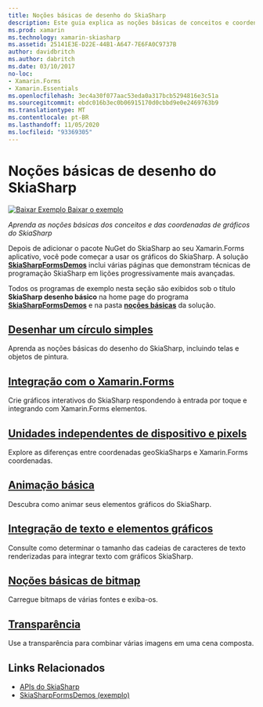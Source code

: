 ```yaml
---
title: Noções básicas de desenho do SkiaSharp
description: Este guia explica as noções básicas de conceitos e coordenadas de elementos gráficos do SkiaSharp em Xamarin.Forms aplicativos.
ms.prod: xamarin
ms.technology: xamarin-skiasharp
ms.assetid: 25141E3E-D22E-44B1-A647-7E6FA0C9737B
author: davidbritch
ms.author: dabritch
ms.date: 03/10/2017
no-loc:
- Xamarin.Forms
- Xamarin.Essentials
ms.openlocfilehash: 3ec4a30f077aac53eda0a317bcb5294816e3c51a
ms.sourcegitcommit: ebdc016b3ec0b06915170d0cbbd9e0e2469763b9
ms.translationtype: MT
ms.contentlocale: pt-BR
ms.lasthandoff: 11/05/2020
ms.locfileid: "93369305"
---
```

# <a name="skiasharp-drawing-basics"></a>Noções básicas de desenho do SkiaSharp

[![Baixar Exemplo](~/media/shared/download.png) Baixar o exemplo](/samples/xamarin/xamarin-forms-samples/skiasharpforms-demos)

_Aprenda as noções básicas dos conceitos e das coordenadas de gráficos do SkiaSharp_

Depois de adicionar o pacote NuGet do SkiaSharp ao seu Xamarin.Forms aplicativo, você pode começar a usar os gráficos do SkiaSharp. A solução [**SkiaSharpFormsDemos**](/samples/xamarin/xamarin-forms-samples/skiasharpforms-demos) inclui várias páginas que demonstram técnicas de programação SkiaSharp em lições progressivamente mais avançadas.

Todos os programas de exemplo nesta seção são exibidos sob o título **SkiaSharp desenho básico** na home page do programa [**SkiaSharpFormsDemos**](/samples/xamarin/xamarin-forms-samples/skiasharpforms-demos) e na pasta [**noções básicas**](https://github.com/xamarin/xamarin-forms-samples/tree/master/SkiaSharpForms/Demos/Demos/SkiaSharpFormsDemos/Basics) da solução.

## <a name="drawing-a-simple-circle"></a>[Desenhar um círculo simples](circle.md)

Aprenda as noções básicas do desenho do SkiaSharp, incluindo telas e objetos de pintura.

## <a name="integrating-with-no-locxamarinforms"></a>[Integração com o Xamarin.Forms](integration.md)

Crie gráficos interativos do SkiaSharp respondendo à entrada por toque e integrando com Xamarin.Forms elementos.

## <a name="pixels-and-device-independent-units"></a>[Unidades independentes de dispositivo e pixels](pixels.md)

Explore as diferenças entre coordenadas geoSkiaSharps e Xamarin.Forms coordenadas.

## <a name="basic-animation"></a>[Animação básica](animation.md)

Descubra como animar seus elementos gráficos do SkiaSharp.

## <a name="integrating-text-and-graphics"></a>[Integração de texto e elementos gráficos](text.md)

Consulte como determinar o tamanho das cadeias de caracteres de texto renderizadas para integrar texto com gráficos SkiaSharp.

## <a name="bitmap-basics"></a>[Noções básicas de bitmap](bitmaps.md)

Carregue bitmaps de várias fontes e exiba-os.

## <a name="transparency"></a>[Transparência](transparency.md)

Use a transparência para combinar várias imagens em uma cena composta.

## <a name="related-links"></a>Links Relacionados

- [APIs do SkiaSharp](/dotnet/api/skiasharp)
- [SkiaSharpFormsDemos (exemplo)](/samples/xamarin/xamarin-forms-samples/skiasharpforms-demos)